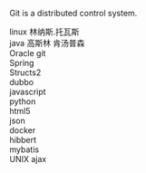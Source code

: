 Git is a distributed control system.

linux 林纳斯.托瓦斯  
java 高斯林 肯汤普森  
Oracle
git  
Spring  
Structs2  
dubbo  
javascript  
python  
html5  
json  
docker  
hibbert  
mybatis  
UNIX
ajax

